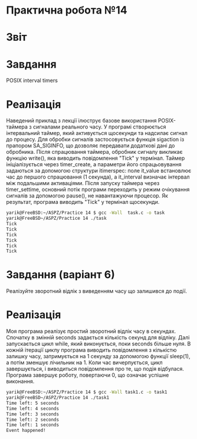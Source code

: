 # Практична робота №14 
# Звіт
# Завдання 
POSIX interval timers
# Реалізація
Наведений приклад з лекції ілюструє базове використання POSIX-таймера з сигналами реального часу. У програмі створюється інтервальний таймер, який активується щосекунди та надсилає сигнал до процесу. Для обробки сигналів застосовується функція sigaction із прапором SA_SIGINFO, що дозволяє передавати додаткові дані до обробника. Після спрацювання таймера, обробник сигналу викликає функцію write(), яка виводить повідомлення "Tick" у термінал. Таймер ініціалізується через timer_create, а параметри його спрацьовування задаються за допомогою структури itimerspec: поле it_value встановлює час до першого спрацювання (1 секунда), а it_interval визначає інтервал між подальшими активаціями. Після запуску таймера через timer_settime, основний потік програми переходить у режим очікування сигналів за допомогою pause(), не навантажуючи процесор. Як результат, програма виводить "Tick" у термінал щосекунди.
```bash
yarik@FreeBSD:~/ASPZ/Practice 14 $ gcc -Wall  task.c -o task
yarik@FreeBSD~/ASPZ/Practice 14 ./task
Tick
Tick
Tick
Tick
Tick
Tick
```
# Завдання (варіант 6)
Реалізуйте зворотний відлік з виведенням часу що залишився до події.
# Реалізація
Моя програма реалізує простий зворотний відлік часу в секундах. Спочатку в змінній seconds задається кількість секунд для відліку. Далі запускається цикл while, який виконується, поки seconds більше нуля. В кожній ітерації циклу програма виводить повідомлення з кількістю залишку часу, затримується на 1 секунду за допомогою функції sleep(1), а потім зменшує лічильник на 1. Коли час вичерпується, цикл завершується, і виводиться повідомлення про те, що подія відбулася. Програма завершує роботу, повертаючи 0, що означає успішне виконання.
```bash
yarik@FreeBSD:~/ASPZ/Practice 14 $ gcc -Wall task1.c -o task1
yarik@FreeBSD~/ASPZ/Practice 14 ./task1
Time left: 5 seconds
Time left: 4 seconds
Time left: 3 seconds
Time left: 2 seconds
Time left: 1 seconds
Event happened!
```

